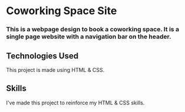 # Coworking Space Site
### This is a webpage design to book a coworking space. It is a single page website with a navigation bar on the header.

## Technologies Used
This project is made using HTML & CSS.

## Skills
I've made this project to reinforce my HTML & CSS skills.